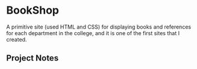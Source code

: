 # BookShop
A primitive site (used HTML and CSS) for displaying books and references for each department in the college, and it is one of the first sites that I created.

## Project Notes
